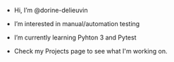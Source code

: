 - Hi, I’m @dorine-delieuvin
- I’m interested in manual/automation testing
- I’m currently learning Pyhton 3 and Pytest

- Check my Projects page to see what I'm working on.

<!---
dorine-delieuvin/dorine-delieuvin is a ✨ special ✨ repository because its `README.md` (this file) appears on your GitHub profile.
You can click the Preview link to take a look at your changes.
--->
